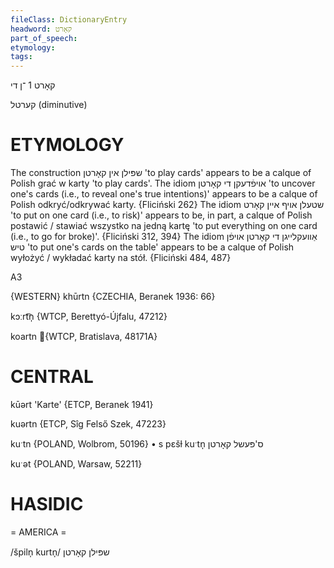```yaml
---
fileClass: DictionaryEntry
headword: קאָרט
part_of_speech: 
etymology: 
tags: 
---
```

קאָרט 1
־ן
די

קערטל
(diminutive)

ETYMOLOGY
===========
The construction שפּילן אין קאָרטן 'to play cards' appears to be a calque of Polish grać w karty 'to play cards'.
The idiom אויפֿדעקן די קאָרטן 'to uncover one's cards (i.e., to reveal one's true intentions)' appears to be a calque of Polish odkryć/odkrywać karty.
{Fliciński 262}
The idiom שטעלן אויף איין קאָרט 'to put on one card (i.e., to risk)' appears to be, in part, a calque of Polish postawić / stawiać wszystko na jedną kartę 'to put everything on one card (i.e., to go for broke)'.
{Fliciński 312, 394}
The idiom אַוועקלייגן די קאָרטן אויפֿן טיש 'to put one's cards on the table' appears to be a calque of Polish  wyłożyć / wykładać karty na stół.
{Fliciński 484, 487}

A3

{WESTERN}
khūrtn {CZECHIA, Beranek 1936: 66}

kɔːrt͡n̩ {WTCP, Berettyó-Újfalu, 47212}

koartn {WTCP, Bratislava, 48171A} 

CENTRAL
========

kūərt 'Karte' {ETCP, Beranek 1941}

kuərtn {ETCP, Sîg Felső Szek, 47223}

kuˑtn {POLAND, Wolbrom, 50196}
	•	s pɛšɫ kuˑtn̩ ס'פּעשל קאָרטן

kuˑət {POLAND, Warsaw, 52211}

HASIDIC
=======
= AMERICA = 

/špiln̩ kurtn̩/ שפּילן קאָרטן
